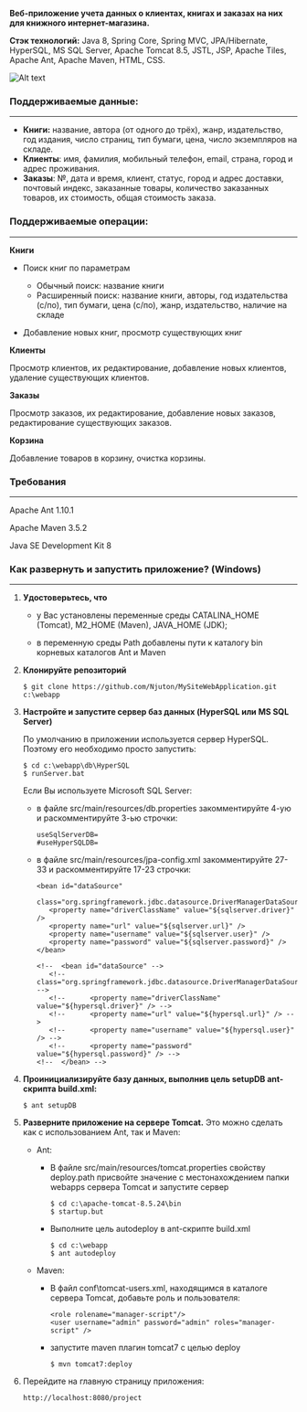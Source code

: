 **Веб-приложение учета данных о клиентах, книгах и заказах на них для книжного интернет-магазина.**

**Стэк технологий:** Java 8, Spring Core, Spring MVC, JPA/Hibernate, HyperSQL, MS SQL Server, Apache Tomcat 8.5, JSTL, JSP, Apache Tiles, Apache Ant, Apache Maven, HTML, CSS.

![Alt text](https://github.com/Njuton/MySiteWebApplication/blob/master/img/anim.gif "Optional title")


### Поддерживаемые данные:
------------

- **Книги:** название, автора (от одного до трёх), жанр, издательство, год издания, число страниц, тип бумаги, цена, число экземпляров на складе.
- **Клиенты**: имя, фамилия, мобильный телефон, email, страна, город и адрес проживания.
- **Заказы**: №, дата и время, клиент, статус, город и адрес доставки, почтовый индекс, заказанные товары, количество заказанных товаров, их стоимость, общая стоимость заказа.

### Поддерживаемые  операции:
------------

**Книги**
- Поиск книг по параметрам
    - Обычный поиск: название книги
    - Расширенный поиск: название книги, авторы, год издательства (с/по), тип бумаги, цена (c/по), жанр, издательство, наличие на складе
        
- Добавление новых книг, просмотр существующих книг

**Клиенты**
   
   Просмотр клиентов, их редактирование, добавление новых клиентов, удаление существующих клиентов.

**Заказы**
    
   Просмотр заказов, их редактирование, добавление новых заказов, редактирование существующих заказов.

**Корзина**
    
   Добавление товаров в корзину, очистка корзины.

### Требования
------------
Apache Ant 1.10.1 

Apache Maven 3.5.2

Java SE Development Kit 8

### Как развернуть и запустить приложение? (Windows)
------------

1.  **Удостоверьтесь, что**
    + у Вас установлены переменные среды CATALINA_HOME (Tomcat), M2_HOME (Maven), JAVA_HOME (JDK); 
  
    + в переменную среды Path добавлены пути к каталогу bin корневых каталогов Ant и Maven

2. **Клонируйте репозиторий**

    ```
    $ git clone https://github.com/Njuton/MySiteWebApplication.git c:\webapp
    ```
  
3. **Настройте и запустите сервер баз данных (HyperSQL или MS SQL Server)**

    По умолчанию в приложении используется сервер HyperSQL. Поэтому его необходимо просто запустить:
    ```
    $ cd c:\webapp\db\HyperSQL
    $ runServer.bat
    ```
    Если Вы используете Microsoft SQL Server: 
    + в файле src/main/resources/db.properties закомментируйте 4-ую и раскомментируйте 3-ью строчки:
        ```
        useSqlServerDB=
        #useHyperSQLDB=
        ```
    + в файле src/main/resources/jpa-config.xml закомментируйте 27-33 и раскомментируйте 17-23 строчки:
       ```
       <bean id="dataSource"
		  class="org.springframework.jdbc.datasource.DriverManagerDataSource">
		  <property name="driverClassName" value="${sqlserver.driver}" />
		  <property name="url" value="${sqlserver.url}" />
		  <property name="username" value="${sqlserver.user}" />
		  <property name="password" value="${sqlserver.password}" />
	  </bean>
      
      <!-- 	<bean id="dataSource" -->
          <!-- 		class="org.springframework.jdbc.datasource.DriverManagerDataSource"> -->
          <!-- 		<property name="driverClassName" value="${hypersql.driver}" /> -->
          <!-- 		<property name="url" value="${hypersql.url}" /> -->
          <!-- 		<property name="username" value="${hypersql.user}" /> -->
          <!-- 		<property name="password" value="${hypersql.password}" /> -->
      <!-- 	</bean> -->
       ```
       
 4. **Проинициализируйте базу данных, выполнив цель setupDB ant-скрипта build.xml:**
     ```
     $ ant setupDB 
     ```
 5. **Разверните приложение на сервере Tomcat.** Это можно сделать как с использованием Ant, так и Maven: 
     + Ant:
  
         + В файле src/main/resources/tomcat.properties свойству deploy.path присвойте значение с местонахождением папки webapps сервера Tomcat и запустите сервер
             ```
             $ cd c:\apache-tomcat-8.5.24\bin
             $ startup.but
             ```
         + Выполните цель autodeploy в ant-скрипте build.xml
              ```
             $ cd c:\webapp
             $ ant autodeploy
             ```
    + Maven:
         + В файл conf\tomcat-users.xml, находящимся в каталоге сервера Tomcat, добавьте роль и пользователя:
              ```
              <role rolename="manager-script"/>
              <user username="admin" password="admin" roles="manager-script" />
              ```
         + запустите maven плагин tomcat7 с целью deploy
             ```
             $ mvn tomcat7:deploy
             ```
 6. Перейдите на главную страницу приложения:
     ```
     http://localhost:8080/project
     ```
     

